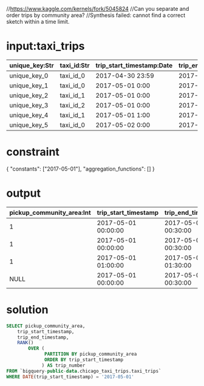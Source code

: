 //https://www.kaggle.com/kernels/fork/5045824
//Can you separate and order trips by community area?
//Synthesis failed: cannot find a correct sketch within a time limit.  

# input:taxi_trips

| unique_key:Str | taxi_id:Str | trip_start_timestamp:Date | trip_end_timestamp:Date | trip_seconds:Int | trip_miles:Dbl | pickup_census_tract:Int | dropoff_census_tract:Int | pickup_community_area:Int | dropoff_community_area:Int | fare:Dbl | tips:Dbl | tolls:Dbl | extras:Dbl | trip_total:Dbl | payment_type:Str | company:Str | pickup_latitude:Dbl | pickup_longitude:Dbl | pickup_location:Str | dropoff_latitude:Dbl | dropoff_longitude:Dbl | dropoff_location:Str |
|---|---|---|---|---|---|---|---|---|---|---|---|---|---|---|---|---|---|---|---|---|---|---|
| unique_key_0 | taxi_id_0 | 2017-04-30 23:59 | 2017-05-01  0:00 |   60 |  0.0 | NULL | NULL | NULL | NULL | 5.00 | 1.81 | 0.0 | 0.0 | 10.86 | Credit Card | company1 | NULL | NULL | NULL | NULL | NULL | NULL |
| unique_key_1 | taxi_id_0 | 2017-05-01  0:00 | 2017-05-01  0:30 | 1800 |  2.0 | NULL | NULL | NULL | NULL | 9.05 | 1.81 | 0.0 | 0.0 | 12.34 | Credit Card | company1 | NULL | NULL | NULL | NULL | NULL | NULL |
| unique_key_2 | taxi_id_1 | 2017-05-01  0:00 | 2017-05-01  0:30 | 1800 |  2.0 | NULL | NULL |    1 | NULL | 9.05 | 1.81 | 0.0 | 0.0 | 12.34 | Credit Card | company1 | NULL | NULL | NULL | NULL | NULL | NULL |
| unique_key_3 | taxi_id_2 | 2017-05-01  0:00 | 2017-05-01  0:30 | 1800 |  2.0 | NULL | NULL |    1 | NULL | 9.05 | 1.81 | 0.0 | 0.0 | 12.34 | Credit Card | company1 | NULL | NULL | NULL | NULL | NULL | NULL |
| unique_key_4 | taxi_id_1 | 2017-05-01  1:00 | 2017-05-01  1:30 | 1800 |  2.0 | NULL | NULL |    1 | NULL | 9.05 | 1.81 | 0.0 | 0.0 | 12.34 | Credit Card | company1 | NULL | NULL | NULL | NULL | NULL | NULL |
| unique_key_5 | taxi_id_0 | 2017-05-02  0:00 | 2017-05-02  0:01 |   60 |  0.0 | NULL | NULL | NULL | NULL | 5.00 | 1.81 | 0.0 | 0.0 | 10.86 | Credit Card | company1 | NULL | NULL | NULL | NULL | NULL | NULL |

# constraint

{
  "constants": ["2017-05-01"],
  "aggregation_functions": []
}

# output

| pickup_community_area:Int | trip_start_timestamp | trip_end_timestamp  | trip_number |
|---------------------------|----------------------|---------------------|-------------|
|                         1 | 2017-05-01 00:00:00  | 2017-05-01 00:30:00 |           1 |
|                         1 | 2017-05-01 00:00:00  | 2017-05-01 00:30:00 |           1 |
|                         1 | 2017-05-01 01:00:00  | 2017-05-01 01:30:00 |           3 |
|                      NULL | 2017-05-01 00:00:00  | 2017-05-01 00:30:00 |           1 |

# solution

```sql
SELECT pickup_community_area,
    trip_start_timestamp,
    trip_end_timestamp,
    RANK()
        OVER (
              PARTITION BY pickup_community_area
              ORDER BY trip_start_timestamp
             ) AS trip_number
FROM `bigquery-public-data.chicago_taxi_trips.taxi_trips`
WHERE DATE(trip_start_timestamp) = '2017-05-01' 
```